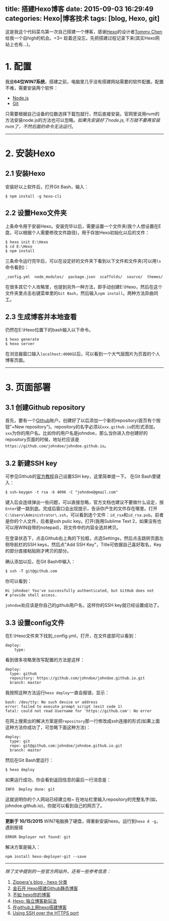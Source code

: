 title: 搭建Hexo博客
date: 2015-09-03 16:29:49
categories: Hexo|博客技术
tags: [blog, Hexo, git]
---
这是我这个代码菜鸟第一次自己搭建一个博客，感谢[Hexo](https://hexo.io/)的设计者[Tommy Chen](http://zespia.tw/)给我一个自high的机会。=3=
趁着还没忘，先把搭建过程记录下来(其实Hexo网站上也有...)。
<!-- more -->
# 1. 配置
我是**64位WIN7系统**，搭建之前，电脑里几乎没有搭建网站需要的软件配置。配置不难，需要安装两个软件：

* [Node.js](https://nodejs.org/)
* [Git](http://git-scm.com/)

只需要根据自己设备的位数选择下载包就行，然后直接安装。官网里说用nvm的方法安装node.js的方法也可以忽略。*如果先安装好了node.js,千万就不要再安装nvm了，不然后面的命令无法运行*。

----------

# 2. 安装Hexo
## 2.1 安装Hexo
安装好以上软件后，打开Git Bash，输入：

	$ npm install -g hexo-cli

## 2.2 设置Hexo文件夹
上条命令用于安装Hexo。安装完毕以后，需要设置一个文件夹(我个人想设置在E盘，可以根据个人需要修改文件路径)，用于存放Hexo初始化以后的文件：

	$ hexo init E:\Hexo
	$ cd E:\Hexo
	$ npm install

三条命令运行完毕后，可以在设定好的文件夹下看到以下文件和文件夹(可以用`ls`命令看到)：

	_config.yml  node_modules/  package.json  scaffolds/  source/  themes/

在很多其它个人攻略里，也提到另外一种方法，即手动创建E:\Hexo，然后在这个文件夹里点击右键菜单里的`Git Bash`，然后输入`npm install`。两种方法异曲同工。

## 2.3 生成博客并本地查看
仍然在E:\Hexo位置下的bash输入以下命令。

	$ hexo generate
	$ hexo server

在浏览器窗口输入`localhost:4000`以后，可以看到一个大气层图片为页首的个人博客页面。

----------

# 3. 页面部署
## 3.1 创建Github repository
首先，要有一个[Github](https://github.com)账户。创建好了以后添加一个新的repository(首页有个按钮"+New repository")。repository的名字必须以`xxx.github.io`的形式添加，`xxx`为你的用户名。比如你的用户名是johndoe，那么当你进入你创建好的repository页面的时候，地址栏应该是`https://github.com/johndoe/johndoe.github.io`。

## 3.2 新建SSH key
可参见Github的[官方教程](https://help.github.com/articles/generating-ssh-keys/)自己设置SSH key，这里简单提一下。
在Git Bash里键入：

	$ ssh-keygen -t rsa -b 4096 -C "johndoe@gmail.com"

键入后会连续弹出一些问题，可以直接忽略，官方文档也建议不要做什么设定，按`Enter`键一路到底。完成后窗口会出现提示，告诉你产生的文件存在哪里。打开`C:\Users\Administrator\.ssh`，可以看到连个文件：`id_rsa`和`id_rsa.pub`。前者是你的个人文件，后者是ssh pulic key。打开(我用Sublime Text 2，如果没有也可以用WIN自带的notepad)，将文件中的内容全选并拷贝。

在登录状态下，点击Github右上角的下拉框，点选Settings，然后点击跳转页面左侧导航栏的SSH keys，然后点"Add SSH Key"，Title可依据自己喜好取名，Key的部分直接粘贴刚才拷贝的部分。

确认添加以后，在Git Bash中输入：

	$ ssh -T git@github.com

你可以看到：

	Hi johndoe! You've successfully authenticated, but GitHub does not
	# provide shell access.

`johndoe`处应该是你自己的github用户名，这样你的SSH key就已经设置成功了。

## 3.3 设置config文件
在E:\Hexo文件夹下找到_config.yml，打开，在文件底部可以看到：

	deploy:
		type:

看到很多攻略里改写配置的方法是这样：

	deploy:
	  type: github
	  repository: https://github.com/johndoe/johndoe.github.io.git
	  branch: master

我按照这种方法运行`hexo deploy`一直会报错，显示：

	bash: /dev/tty: No such device or address
	error: failed to execute prompt script (exit code 1)
	fatal: could not read Username for 'https://github.com': No error

在网上搜索出的解决方案是把`repository`那一行修改成ssh连接的形式(如果上面这种方法你成功了，可忽略下面这种方法)：

	deploy:
	  type: git
	  repo: git@github.com:johndoe/johndoe.github.io.git
	  branch: master

然后在Git Bash里运行：

	$ hexo deploy

如果运行成功，你会看到返回信息的最后一行消息是：

	INFO  Deploy done: git

这就说明你的个人网站已经建立啦~
在地址栏里输入repository的完整名字(如，johndoe.github.io)，你就可以看到自己的网页了。

------------------

**更新于 10/15/2015**
WIN7电脑换了硬盘，得重新安装hexo。运行到`hexo d -g`，遇到报错

	ERROR Deployer not found: git

解决方案是输入：

	npm install hexo-deployer-git --save

----------

*除了文中提到的一些官方网站外，还有一些参考信息：*

1. [Zippera's blog - hexo 分类](http://zipperary.com/categories/hexo/)
2. [金石开 Hexo搭建Github静态博客](http://www.cnblogs.com/zhcncn/p/4097881.html)
3. [不如 hexo你的博客](http://ibruce.info/2013/11/22/hexo-your-blog/)
4. [Hexo: 独立博客新玩法](http://www.aips.me/hexo-independent-blog-new-ways.html)
5. [在github上用hexo搭建博客](http://pleasureswx123.github.io/2014/08/29/%E5%9C%A8github%E4%B8%8A%E7%94%A8hexo%E6%90%AD%E5%BB%BA%E5%8D%9A%E5%AE%A2/)
6. [Using SSH over the HTTPS port](https://help.github.com/articles/using-ssh-over-the-https-port/)